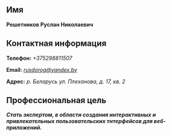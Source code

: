 ## __Имя__ ##
**Решетников Руслан Николаевич**

##  __Контактная информация__ ##
**Телефон:** *+375298811507*

**Email:** *rusdorog@yandex.by*

**Адрес:** _р. Беларусь ул. Плеханова, д. 17, кв. 2_

## __Профессиональная цель__ ##
**_Стать экспертом, в области создания интерактивных и привлекательных пользовательских тнтерфейсов для веб-приложений._**